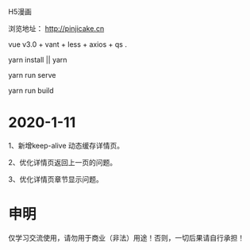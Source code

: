 H5漫画

浏览地址： http://pinjicake.cn

vue v3.0 + vant + less + axios + qs .

yarn install || yarn

yarn run serve 

yarn run build 

# 2020-1-11

1、新增keep-alive 动态缓存详情页。

2、优化详情页返回上一页的问题。

3、优化详情页章节显示问题。

# 申明
 仅学习交流使用，请勿用于商业（非法）用途！否则，一切后果请自行承担！
